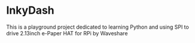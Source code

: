 # InkyDash
This is a playground project dedicated to learning Python and using SPI to drive 2.13inch e-Paper HAT for RPi by Waveshare
